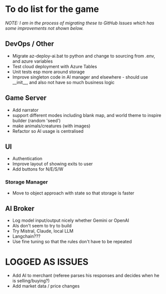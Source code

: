 # To do list for the game

_NOTE: I am in the process of migrating these to GitHub Issues which has some improvements not shown below._

## DevOps / Other

- Migrate az-deploy-ai.bat to python and change to sourcing from .env, and azure variables
- Test cloud deployment with Azure Tables
- Unit tests esp more around storage
- Improve singleton code in AI manager and elsewhere - should use \_\_init\_\_, and also not have so much business logic

## Game Server

- Add narrator
- support different modes including blank map, and world theme to inspire builder (random 'seed')
- make animals/creatures (with images)
- Refactor so AI usage is centralised

## UI

- Authentication
- Improve layout of showing exits to user
- Add buttons for N/E/S/W

### Storage Manager

- Move to object approach with state so that storage is faster

## AI Broker

- Log model input/output nicely whether Gemini or OpenAI
- AIs don't seem to try to build
- Try Mistral, Claude, local LLM
- Langchain???
- Use fine tuning so that the rules don't have to be repeated

# LOGGED AS ISSUES

- Add AI to merchant (referee parses his responses and decides when he is selling/buying?)
- Add market data / price changes
